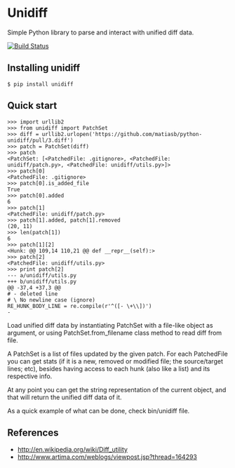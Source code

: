 Unidiff
=======

Simple Python library to parse and interact with unified diff data.

[![Build Status](https://travis-ci.org/matiasb/python-unidiff.png?branch=master)](https://travis-ci.org/matiasb/python-unidiff)


Installing unidiff
------------------

    $ pip install unidiff


Quick start
-----------

    >>> import urllib2
    >>> from unidiff import PatchSet
    >>> diff = urllib2.urlopen('https://github.com/matiasb/python-unidiff/pull/3.diff')
    >>> patch = PatchSet(diff)
    >>> patch
    <PatchSet: [<PatchedFile: .gitignore>, <PatchedFile: unidiff/patch.py>, <PatchedFile: unidiff/utils.py>]>
    >>> patch[0]
    <PatchedFile: .gitignore>
    >>> patch[0].is_added_file
    True
    >>> patch[0].added
    6
    >>> patch[1]
    <PatchedFile: unidiff/patch.py>
    >>> patch[1].added, patch[1].removed
    (20, 11)
    >>> len(patch[1])
    6
    >>> patch[1][2]
    <Hunk: @@ 109,14 110,21 @@ def __repr__(self):>
    >>> patch[2]
    <PatchedFile: unidiff/utils.py>
    >>> print patch[2]
    --- a/unidiff/utils.py
    +++ b/unidiff/utils.py
    @@ -37,4 +37,3 @@ 
    # - deleted line
    # \ No newline case (ignore)
    RE_HUNK_BODY_LINE = re.compile(r'^([- \+\\])')
    -

Load unified diff data by instantiating PatchSet with a file-like object as
argument, or using PatchSet.from_filename class method to read diff from file.

A PatchSet is a list of files updated by the given patch. For each PatchedFile
you can get stats (if it is a new, removed or modified file; the source/target
lines; etc), besides having access to each hunk (also like a list) and its
respective info.

At any point you can get the string representation of the current object, and
that will return the unified diff data of it.

As a quick example of what can be done, check bin/unidiff file.


References
----------

 * http://en.wikipedia.org/wiki/Diff_utility
 * http://www.artima.com/weblogs/viewpost.jsp?thread=164293